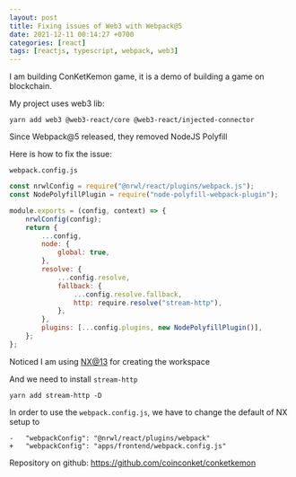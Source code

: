 ```yaml
---
layout: post
title: Fixing issues of Web3 with Webpack@5
date: 2021-12-11 00:14:27 +0700
categories: [react]
tags: [reactjs, typescript, webpack, web3]
---
```


I am building ConKetKemon game, it is a demo of building a game on blockchain.

My project uses web3 lib:

`yarn add web3 @web3-react/core @web3-react/injected-connector`

Since Webpack@5 released, they removed NodeJS Polyfill

Here is how to fix the issue:

`webpack.config.js`

```js
const nrwlConfig = require("@nrwl/react/plugins/webpack.js");
const NodePolyfillPlugin = require("node-polyfill-webpack-plugin");

module.exports = (config, context) => {
	nrwlConfig(config);
	return {
		...config,
		node: {
			global: true,
		},
		resolve: {
			...config.resolve,
			fallback: {
				...config.resolve.fallback,
				http: require.resolve("stream-http"),
			},
		},
		plugins: [...config.plugins, new NodePolyfillPlugin()],
	};
};
```

Noticed I am using [NX@13](https://nx.dev/) for creating the workspace

And we need to install `stream-http`

`yarn add stream-http -D`

In order to use the `webpack.config.js`, we have to change the default of NX setup to

```
-	"webpackConfig": "@nrwl/react/plugins/webpack"
+	"webpackConfig": "apps/frontend/webpack.config.js"
```

Repository on github: <https://github.com/coinconket/conketkemon>
